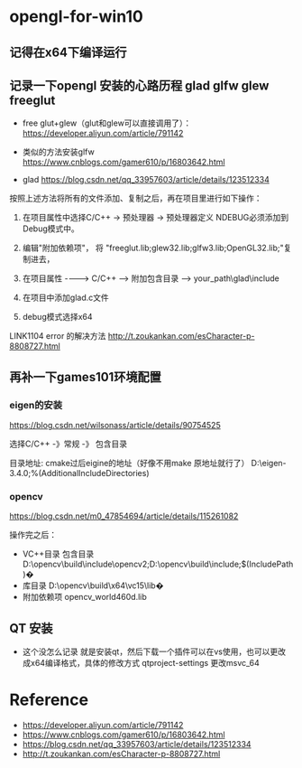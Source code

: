 # opengl-for-win10
## 记得在x64下编译运行

## 记录一下opengl 安装的心路历程 glad glfw glew freeglut

* free glut+glew（glut和glew可以直接调用了）：https://developer.aliyun.com/article/791142

* 类似的方法安装glfw https://www.cnblogs.com/gamer610/p/16803642.html

* glad https://blog.csdn.net/qq_33957603/article/details/123512334

按照上述方法将所有的文件添加、复制之后，再在项目里进行如下操作：

1. 在项目属性中选择C/C++ -> 预处理器 -> 预处理器定义 NDEBUG必须添加到Debug模式中。



2. 编辑"附加依赖项"， 将  "freeglut.lib;glew32.lib;glfw3.lib;OpenGL32.lib;"复制进去，

3. 在项目属性 ----> C/C++ —> 附加包含目录 —> your_path\glad\include

4. 在项目中添加glad.c文件

5. debug模式选择x64 


LINK1104 error 的解决方法 http://t.zoukankan.com/esCharacter-p-8808727.html


## 再补一下games101环境配置

### eigen的安装
https://blog.csdn.net/wilsonass/article/details/90754525

选择C/C++  -》常规  -》  包含目录 

目录地址: cmake过后eigine的地址（好像不用make 原地址就行了） D:\eigen-3.4.0;%(AdditionalIncludeDirectories)

### opencv

https://blog.csdn.net/m0_47854694/article/details/115261082


操作完之后：

* VC++目录 包含目录 D:\opencv\build\include\opencv2;D:\opencv\build\include;$(IncludePath)�
* 库目录 D:\opencv\build\x64\vc15\lib�
* 附加依赖项 opencv_world460d.lib 

## QT 安装

* 这个没怎么记录 就是安装qt，然后下载一个插件可以在vs使用，也可以更改成x64编译格式，具体的修改方式 qtproject-settings 更改msvc_64

# Reference

* https://developer.aliyun.com/article/791142
* https://www.cnblogs.com/gamer610/p/16803642.html
* https://blog.csdn.net/qq_33957603/article/details/123512334
* http://t.zoukankan.com/esCharacter-p-8808727.html
